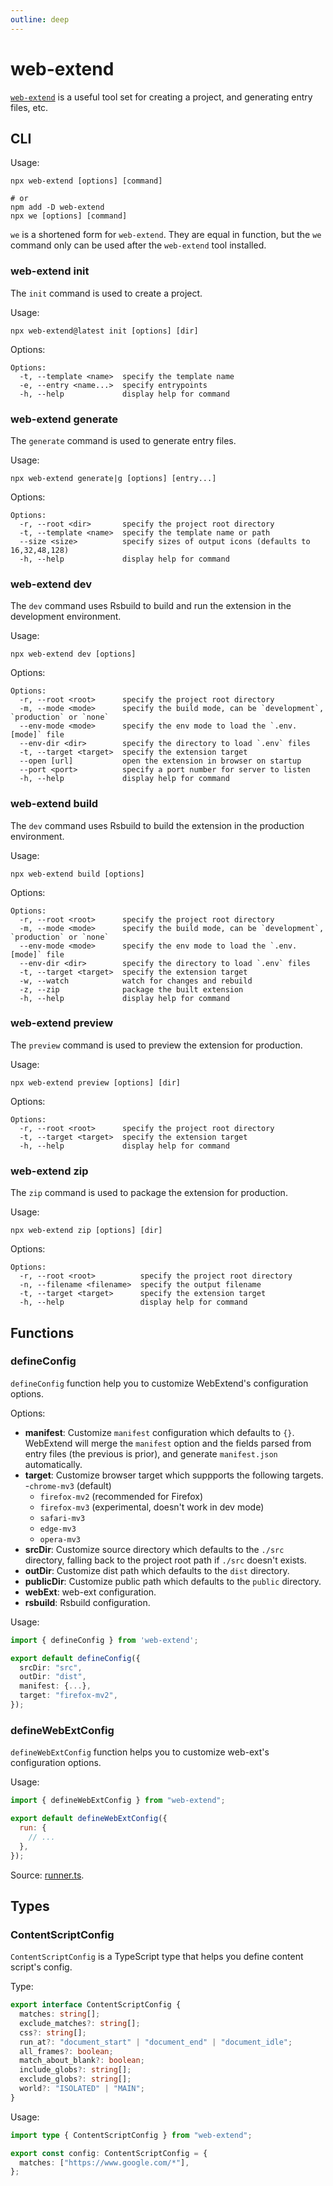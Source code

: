 ```yaml
---
outline: deep
---
```


# web-extend

[`web-extend`](https://www.npmjs.com/package/web-extend) is a useful tool set for creating a project, and generating entry files, etc.

## CLI

Usage:

```shell
npx web-extend [options] [command]

# or
npm add -D web-extend
npx we [options] [command]
```

`we` is a shortened form for `web-extend`. They are equal in function, but the `we` command only can be used after the `web-extend` tool installed.

### web-extend init

The `init` command is used to create a project.

Usage:

```shell
npx web-extend@latest init [options] [dir]
```

Options:

```
Options:
  -t, --template <name>  specify the template name
  -e, --entry <name...>  specify entrypoints
  -h, --help             display help for command
```

### web-extend generate

The `generate` command is used to generate entry files.

Usage:

```shell
npx web-extend generate|g [options] [entry...]
```

Options:

```
Options:
  -r, --root <dir>       specify the project root directory
  -t, --template <name>  specify the template name or path
  --size <size>          specify sizes of output icons (defaults to 16,32,48,128)
  -h, --help             display help for command
```

### web-extend dev

The `dev` command uses Rsbuild to build and run the extension in the development environment.

Usage:

```shell
npx web-extend dev [options]
```

Options:

```
Options:
  -r, --root <root>      specify the project root directory
  -m, --mode <mode>      specify the build mode, can be `development`, `production` or `none`
  --env-mode <mode>      specify the env mode to load the `.env.[mode]` file
  --env-dir <dir>        specify the directory to load `.env` files
  -t, --target <target>  specify the extension target
  --open [url]           open the extension in browser on startup
  --port <port>          specify a port number for server to listen
  -h, --help             display help for command
```

### web-extend build

The `dev` command uses Rsbuild to build the extension in the production environment.

Usage:

```shell
npx web-extend build [options]
```

Options:

```
Options:
  -r, --root <root>      specify the project root directory
  -m, --mode <mode>      specify the build mode, can be `development`, `production` or `none`
  --env-mode <mode>      specify the env mode to load the `.env.[mode]` file
  --env-dir <dir>        specify the directory to load `.env` files
  -t, --target <target>  specify the extension target
  -w, --watch            watch for changes and rebuild
  -z, --zip              package the built extension
  -h, --help             display help for command
```

### web-extend preview

The `preview` command is used to preview the extension for production.

Usage:

```shell
npx web-extend preview [options] [dir]
```

Options:

```
Options:
  -r, --root <root>      specify the project root directory
  -t, --target <target>  specify the extension target
  -h, --help             display help for command
```

### web-extend zip

The `zip` command is used to package the extension for production.

Usage:

```shell
npx web-extend zip [options] [dir]
```

Options:

```
Options:
  -r, --root <root>          specify the project root directory
  -n, --filename <filename>  specify the output filename
  -t, --target <target>      specify the extension target
  -h, --help                 display help for command
```

## Functions

### defineConfig

`defineConfig` function help you to customize WebExtend's configuration options.

Options:

- **manifest**: Customize `manifest` configuration which defaults to `{}`. WebExtend will merge the `manifest` option and the fields parsed from entry files (the previous is prior), and generate `manifest.json` automatically.
- **target**: Customize browser target which suppports the following targets. -`chrome-mv3` (default)
  - `firefox-mv2` (recommended for Firefox)
  - `firefox-mv3` (experimental, doesn't work in dev mode)
  - `safari-mv3`
  - `edge-mv3`
  - `opera-mv3`
- **srcDir**: Customize source directory which defaults to the `./src` directory, falling back to the project root path if `./src` doesn't exists.
- **outDir**: Customize dist path which defaults to the `dist` directory.
- **publicDir**: Customize public path which defaults to the `public` directory.
- **webExt**: web-ext configuration.
- **rsbuild**: Rsbuild configuration.


Usage:

```ts [web-extend.config.js]
import { defineConfig } from 'web-extend';

export default defineConfig({
  srcDir: "src",
  outDir: "dist",
  manifest: {...},
  target: "firefox-mv2",
});
```

### defineWebExtConfig

`defineWebExtConfig` function helps you to customize web-ext's configuration options.

Usage:

```js [web-ext.config.js]
import { defineWebExtConfig } from "web-extend";

export default defineWebExtConfig({
  run: {
    // ...
  },
});
```

Source: [runner.ts](https://github.com/web-extend/web-extend/blob/main/packages/core/src/runner.ts#L130).

## Types

### ContentScriptConfig

`ContentScriptConfig` is a TypeScript type that helps you define content script's config.

Type:

```ts
export interface ContentScriptConfig {
  matches: string[];
  exclude_matches?: string[];
  css?: string[];
  run_at?: "document_start" | "document_end" | "document_idle";
  all_frames?: boolean;
  match_about_blank?: boolean;
  include_globs?: string[];
  exclude_globs?: string[];
  world?: "ISOLATED" | "MAIN";
}
```

Usage:

```ts [src/content/index.ts]
import type { ContentScriptConfig } from "web-extend";

export const config: ContentScriptConfig = {
  matches: ["https://www.google.com/*"],
};
```
